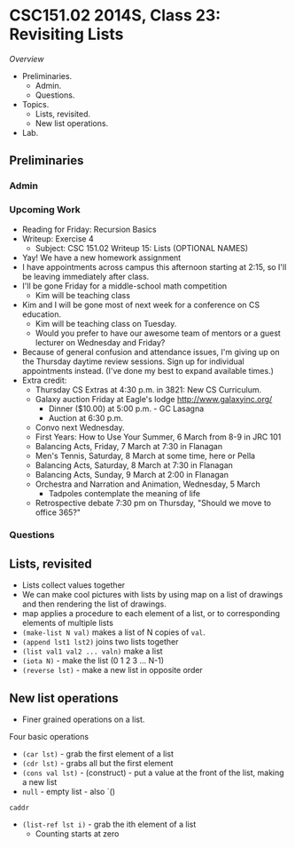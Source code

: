 CSC151.02 2014S, Class 23: Revisiting Lists
===========================================

_Overview_

* Preliminaries.
    * Admin.
    * Questions.
* Topics.
    * Lists, revisited.
    * New list operations.
* Lab.

Preliminaries
-------------

### Admin

### Upcoming Work

* Reading for Friday: Recursion Basics
* Writeup: Exercise 4
    * Subject: CSC 151.02 Writeup 15: Lists (OPTIONAL NAMES)
* Yay!  We have a new homework assignment
* I have appointments across campus this afternoon starting at 2:15, so I'll
  be leaving immediately after class.
* I'll be gone Friday for a middle-school math competition 
    * Kim will be teaching class 
* Kim and I will be gone most of next week for a conference on CS education.
    * Kim will be teaching class on Tuesday.
    * Would you prefer to have our awesome team of mentors or a guest
      lecturer on Wednesday and Friday?
* Because of general confusion and attendance issues, I'm giving up on 
  the Thursday daytime review sessions.  Sign up for individual
  appointments instead.  (I've done my best to expand available times.)
* Extra credit:
    * Thursday CS Extras at 4:30 p.m. in 3821: New CS Curriculum.  
    * Galaxy auction Friday at Eagle's lodge
      <http://www.galaxyinc.org/>
        * Dinner ($10.00) at 5:00 p.m. - GC Lasagna
        * Auction at 6:30 p.m.
    * Convo next Wednesday.
    * First Years: How to Use Your Summer, 6 March from 8-9 in JRC 101
    * Balancing Acts, Friday, 7 March at 7:30 in Flanagan
    * Men's Tennis, Saturday, 8 March at some time, here or Pella
    * Balancing Acts, Saturday, 8 March at 7:30 in Flanagan
    * Balancing Acts, Sunday, 9 March at 2:00 in Flanagan
    * Orchestra and Narration and Animation, Wednesday, 5 March
       * Tadpoles contemplate the meaning of life
    * Retrospective debate 7:30 pm on Thursday, "Should we move to office 365?"

### Questions

Lists, revisited
----------------

* Lists collect values together
* We can make cool pictures with lists by using map on a list of drawings
  and then rendering the list of drawings.
* map applies a procedure to each element of a list, or to corresponding elements
  of multiple lists
* `(make-list N val)` makes a list of N copies of `val`.
* `(append lst1 lst2)` joins two lists together
* `(list val1 val2 ... valn)` make a list
* `(iota N)` - make the list (0 1 2 3 ... N-1)
* `(reverse lst)` - make a new list in opposite order

New list operations
-------------------

* Finer grained operations on a list.

Four basic operations

* `(car lst)` - grab the first element of a list
* `(cdr lst)` - grabs all but the first element
* `(cons val lst)` - (construct) - put a value at the front of the list, making
  a new list
* `null` - empty list - also `()

`caddr`

* `(list-ref lst i)` - grab the ith element of a list
    * Counting starts at zero
